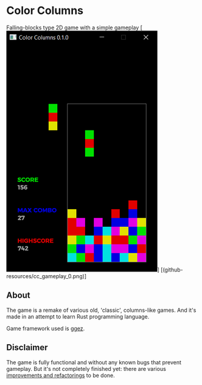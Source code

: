 # Color Columns
Falling-blocks type 2D game with a simple gameplay
[![Gameplay screenshot](github-resources/cc_gameplay_0.png)]
[(github-resources/cc_gameplay_0.png)]

## About
The game is a remake of various old, 'classic', columns-like games.
And it's made in an attempt to learn Rust programming language.

Game framework used is [ggez](https://ggez.rs/).

## Disclaimer
The game is fully functional and without any known bugs that prevent gameplay.
But it's not completely finished yet: there are various [improvements and refactorings](https://github.com/rdrmic/color-columns/issues) to be done.
